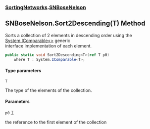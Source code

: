 ### [SortingNetworks](SortingNetworks.md 'SortingNetworks').[SNBoseNelson](SortingNetworks.SNBoseNelson.md 'SortingNetworks.SNBoseNelson')

## SNBoseNelson.Sort2Descending<T>(T) Method

Sorts a collection of 2 elements in descending order using the [System.IComparable&lt;&gt;](https://docs.microsoft.com/en-us/dotnet/api/System.IComparable-1 'System.IComparable`1') generic  
interface implementation of each element.

```csharp
public static void Sort2Descending<T>(ref T p0)
    where T : System.IComparable<T>;
```
#### Type parameters

<a name='SortingNetworks.SNBoseNelson.Sort2Descending_T_(T).T'></a>

`T`

The type of the elements of the collection.
#### Parameters

<a name='SortingNetworks.SNBoseNelson.Sort2Descending_T_(T).p0'></a>

`p0` [T](SortingNetworks.SNBoseNelson.Sort2Descending_T_(T).md#SortingNetworks.SNBoseNelson.Sort2Descending_T_(T).T 'SortingNetworks.SNBoseNelson.Sort2Descending<T>(T).T')

the reference to the first element of the collection